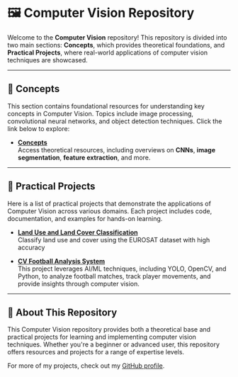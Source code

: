 # 🖼️ Computer Vision Repository

Welcome to the **Computer Vision** repository! This repository is divided into two main sections: **Concepts**, which provides theoretical foundations, and **Practical Projects**, where real-world applications of computer vision techniques are showcased.

---

## 📘 Concepts

This section contains foundational resources for understanding key concepts in Computer Vision. Topics include image processing, convolutional neural networks, and object detection techniques. Click the link below to explore:

- [**Concepts**](https://github.com/your-username/computer-vision-repo/tree/main/concepts)  
  Access theoretical resources, including overviews on **CNNs**, **image segmentation**, **feature extraction**, and more.

---

## 🚀 Practical Projects

Here is a list of practical projects that demonstrate the applications of Computer Vision across various domains. Each project includes code, documentation, and examples for hands-on learning.

- [**Land Use and Land Cover Classification**](https://github.com/muriloms/land-use-cover-classification)  
  Classify land use and cover using the EUROSAT dataset with high accuracy

- [**CV Football Analysis System**](https://github.com/muriloms/cv-football-analysis-system)  
  This project leverages AI/ML techniques, including YOLO, OpenCV, and Python, to analyze football matches, track player movements, and provide insights through computer vision.

---

## 📄 About This Repository

This Computer Vision repository provides both a theoretical base and practical projects for learning and implementing computer vision techniques. Whether you're a beginner or advanced user, this repository offers resources and projects for a range of expertise levels.

For more of my projects, check out my [GitHub profile](https://github.com/muriloms).
